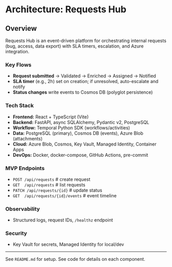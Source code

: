 # Architecture: Requests Hub

## Overview
Requests Hub is an event-driven platform for orchestrating internal requests (bug, access, data export) with SLA timers, escalation, and Azure integration.

### Key Flows
- **Request submitted** → Validated → Enriched → Assigned → Notified
- **SLA timer** (e.g., 2h) set on creation; if unresolved, auto-escalate and notify
- **Status changes** write events to Cosmos DB (polyglot persistence)

### Tech Stack
- **Frontend:** React + TypeScript (Vite)
- **Backend:** FastAPI, async SQLAlchemy, Pydantic v2, PostgreSQL
- **Workflow:** Temporal Python SDK (workflows/activities)
- **Data:** PostgreSQL (primary), Cosmos DB (events), Azure Blob (attachments)
- **Cloud:** Azure Blob, Cosmos, Key Vault, Managed Identity, Container Apps
- **DevOps:** Docker, docker-compose, GitHub Actions, pre-commit

### MVP Endpoints
- `POST /api/requests`        # create request
- `GET  /api/requests`        # list requests
- `PATCH /api/requests/{id}`  # update status
- `GET  /api/requests/{id}/events` # event timeline

### Observability
- Structured logs, request IDs, `/healthz` endpoint

### Security
- Key Vault for secrets, Managed Identity for local/dev

---

See `README.md` for setup. See code for details on each component.
